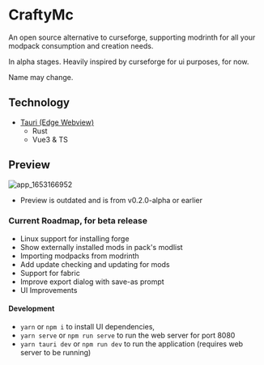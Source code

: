 # CraftyMc
An open source alternative to curseforge, supporting modrinth for all your modpack consumption and creation needs.

In alpha stages. Heavily inspired by curseforge for ui purposes, for now.

Name may change.

## Technology

* [Tauri (Edge Webview)](https://tauri.studio/)
  - Rust
  - Vue3 & TS


## Preview


![app_1653166952](https://user-images.githubusercontent.com/4030546/169668926-1c878b8b-a49b-40f0-8b24-d6d48a85d473.gif)
* Preview is outdated and is from v0.2.0-alpha or earlier

### Current Roadmap, for beta release

 * Linux support for installing forge
 * Show externally installed mods in pack's modlist
 * Importing modpacks from modrinth
 * Add update checking and updating for mods
 * Support for fabric
 * Improve export dialog with save-as prompt
 * UI Improvements


#### Development

* `yarn` or `npm i` to install UI dependencies,
* `yarn serve` or `npm run serve` to run the web server for port 8080
* `yarn tauri dev` or `npm run dev` to run the application (requires web server to be running)
